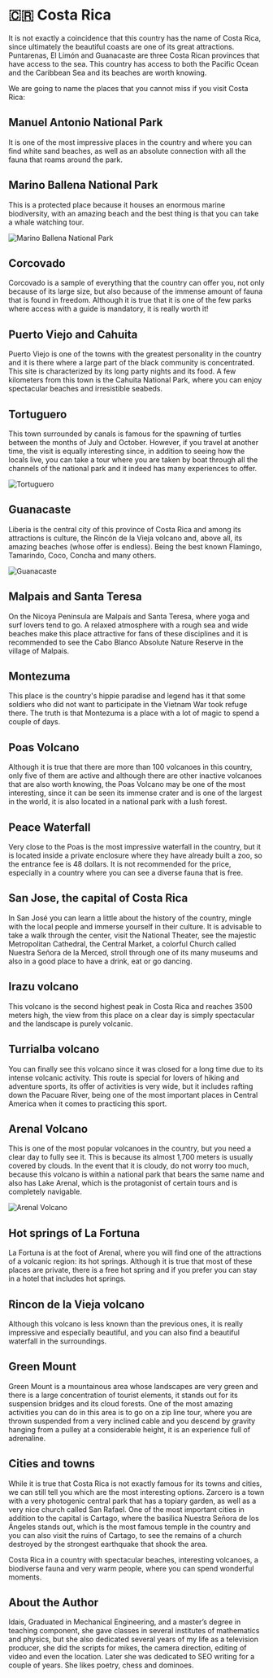 # 🇨🇷 Costa Rica

It is not exactly a coincidence that this country has the name of Costa Rica, since ultimately the beautiful coasts are one of its great attractions. Puntarenas, El Limón and Guanacaste are three Costa Rican provinces that have access to the sea. This country has access to both the Pacific Ocean and the Caribbean Sea and its beaches are worth knowing.

We are going to name the places that you cannot miss if you visit Costa Rica:

## Manuel Antonio National Park

It is one of the most impressive places in the country and where you can find white sand beaches, as well as an absolute connection with all the fauna that roams around the park.

## Marino Ballena National Park

This is a protected place because it houses an enormous marine biodiversity, with an amazing beach and the best thing is that you can take a whale watching tour.

![Marino Ballena National Park](_static/images/costa-rica/national-park.png)

## Corcovado

Corcovado is a sample of everything that the country can offer you, not only because of its large size, but also because of the immense amount of fauna that is found in freedom. Although it is true that it is one of the few parks where access with a guide is mandatory, it is really worth it!

## Puerto Viejo and Cahuita

Puerto Viejo is one of the towns with the greatest personality in the country and it is there where a large part of the black community is concentrated. This site is characterized by its long party nights and its food. A few kilometers from this town is the Cahuita National Park, where you can enjoy spectacular beaches and irresistible seabeds.

## Tortuguero

This town surrounded by canals is famous for the spawning of turtles between the months of July and October. However, if you travel at another time, the visit is equally interesting since, in addition to seeing how the locals live, you can take a tour where you are taken by boat through all the channels of the national park and it indeed has many experiences to offer.

![Tortuguero](_static/images/costa-rica/tortuguero.png)

## Guanacaste

Liberia is the central city of this province of Costa Rica and among its attractions is culture, the Rincón de la Vieja volcano and, above all, its amazing beaches (whose offer is endless). Being the best known Flamingo, Tamarindo, Coco, Concha and many others.

![Guanacaste](_static/images/costa-rica/guanacaste.png)

## Malpais and Santa Teresa

On the Nicoya Peninsula are Malpaís and Santa Teresa, where yoga and surf lovers tend to go. A relaxed atmosphere with a rough sea and wide beaches make this place attractive for fans of these disciplines and it is recommended to see the Cabo Blanco Absolute Nature Reserve in the village of Malpais.

## Montezuma

This place is the country's hippie paradise and legend has it that some soldiers who did not want to participate in the Vietnam War took refuge there. The truth is that Montezuma is a place with a lot of magic to spend a couple of days.

## Poas Volcano

Although it is true that there are more than 100 volcanoes in this country, only five of them are active and although there are other inactive volcanoes that are also worth knowing, the Poas Volcano may be one of the most interesting, since it can be seen its immense crater and is one of the largest in the world, it is also located in a national park with a lush forest.

## Peace Waterfall

Very close to the Poas is the most impressive waterfall in the country, but it is located inside a private enclosure where they have already built a zoo, so the entrance fee is 48 dollars. It is not recommended for the price, especially in a country where you can see a diverse fauna that is free.

## San Jose, the capital of Costa Rica

In San José you can learn a little about the history of the country, mingle with the local people and immerse yourself in their culture. It is advisable to take a walk through the center, visit the National Theater, see the majestic Metropolitan Cathedral, the Central Market, a colorful Church called Nuestra Señora de la Merced, stroll through one of its many museums and also in a good place to have a drink, eat or go dancing.

## Irazu volcano

This volcano is the second highest peak in Costa Rica and reaches 3500 meters high, the view from this place on a clear day is simply spectacular and the landscape is purely volcanic.

## Turrialba volcano

You can finally see this volcano since it was closed for a long time due to its intense volcanic activity. This route is special for lovers of hiking and adventure sports, its offer of activities is very wide, but it includes rafting down the Pacuare River, being one of the most important places in Central America when it comes to practicing this sport.

## Arenal Volcano

This is one of the most popular volcanoes in the country, but you need a clear day to fully see it. This is because its almost 1,700 meters is usually covered by clouds. In the event that it is cloudy, do not worry too much, because this volcano is within a national park that bears the same name and also has Lake Arenal, which is the protagonist of certain tours and is completely navigable.

![Arenal Volcano](_static/images/costa-rica/volcano.png)

## Hot springs of La Fortuna

La Fortuna is at the foot of Arenal, where you will find one of the attractions of a volcanic region: its hot springs. Although it is true that most of these places are private, there is a free hot spring and if you prefer you can stay in a hotel that includes hot springs.

## Rincon de la Vieja volcano

Although this volcano is less known than the previous ones, it is really impressive and especially beautiful, and you can also find a beautiful waterfall in the surroundings.

## Green Mount

Green Mount is a mountainous area whose landscapes are very green and there is a large concentration of tourist elements, it stands out for its suspension bridges and its cloud forests. One of the most amazing activities you can do in this area is to go on a zip line tour, where you are thrown suspended from a very inclined cable and you descend by gravity hanging from a pulley at a considerable height, it is an experience full of adrenaline.

## Cities and towns

While it is true that Costa Rica is not exactly famous for its towns and cities, we can still tell you which are the most interesting options. Zarcero is a town with a very photogenic central park that has a topiary garden, as well as a very nice church called San Rafael. One of the most important cities in addition to the capital is Cartago, where the basilica Nuestra Señora de los Ángeles stands out, which is the most famous temple in the country and you can also visit the ruins of Cartago, to see the remains of a church destroyed by the strongest earthquake that shook the area.

Costa Rica in a country with spectacular beaches, interesting volcanoes, a biodiverse fauna and very warm people, where you can spend wonderful moments.

## About the Author

Idais, Graduated in Mechanical Engineering, and a master’s degree in teaching component, she gave classes in several institutes of mathematics and physics, but she also dedicated several years of my life as a television producer, she did the scripts for mikes, the camera direction, editing of video and even the location. Later she was dedicated to SEO writing for a couple of years. She likes poetry, chess and dominoes.
